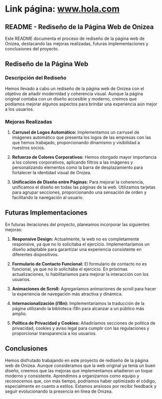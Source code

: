 # Link página: www.hola.com
## README - Rediseño de la Página Web de Onizea

Este README documenta el proceso de rediseño de la página web de Onizea, destacando las mejoras realizadas, futuras implementaciones y conclusiones del proyecto.


## Rediseño de la Página Web

### Descripción del Rediseño
Hemos llevado a cabo un rediseño de la página web de Onizea con el objetivo de añadir modernidad y coherencia visual. Aunque la página original contaba con un diseño accesible y moderno, creímos que podíamos mejorar algunos aspectos para brindar una experiencia aún mejor a los usuarios.

### Mejoras Realizadas

1. **Carrusel de Logos Automático:** Implementamos un carrusel de imágenes automático que presenta los logos de las empresas con las que hemos trabajado, proporcionando dinamismo y visibilidad a nuestros socios.

2. **Refuerzo de Colores Corporativos:** Hemos otorgado mayor importancia a los colores corporativos, aplicando filtros a las imágenes y personalizando elementos como la barra de desplazamiento para fortalecer la identidad visual de Onizea.

3. **Unificación de Diseño entre Páginas:** Para mejorar la coherencia, unificamos el diseño en todas las páginas de la web. Utilizamos tarjetas para agrupar secciones, proporcionando una sensación de orden y facilitando la navegación al usuario.

## Futuras Implementaciones

En futuras iteraciones del proyecto, planeamos incorporar las siguientes mejoras:

1. **Responsive Design:** Actualmente, la web no es completamente responsive, ya que no lo solicitaba el ejercicio. Implementaríamos un diseño adaptable para garantizar una experiencia consistente en diferentes dispositivos.

2. **Formulario de Contacto Funcional:** El formulario de contacto no es funcional, ya que no lo solicitaba el ejercicio. En próximas actualizaciones, lo habilitaríamos para mejorar la interacción con los usuarios.

3. **Animaciones de Scroll:** Agregaríamos animaciones de scroll para hacer la experiencia de navegación más atractiva y dinámica.

4. **Internacionalización (i18n):** Implementaríamos la traducción de la página utilizando la biblioteca i18n para alcanzar a un público más amplio.

5. **Política de Privacidad y Cookies:** Añadiríamos secciones de política de privacidad, cookies y aviso legal para cumplir con las regulaciones y proporcionar transparencia a los usuarios.

## Conclusiones

Hemos disfrutado trabajando en este proyecto de rediseño de la página web de Onizea. Aunque consideramos que la web original ya tenía un buen diseño, creemos que las mejoras que implementamos añadieron un toque moderno y consistente. Aprendimos a organizarnos como equipo y reconocemos que, con más tiempo, podríamos haber optimizado el código, especialmente en cuanto a estilos. Estamos ansiosos por recibir feedback y seguir evolucionando la presencia en línea de Onizea.

